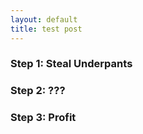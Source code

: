 ```yaml
---
layout: default
title: test post
---
```


### Step 1: Steal Underpants 

### Step 2: ???

### Step 3: Profit